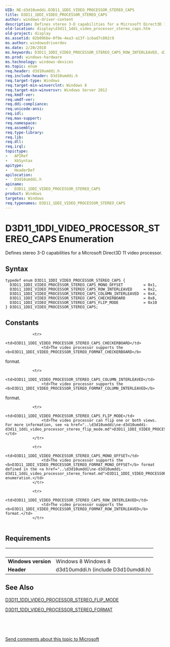 ```yaml
---
UID: NE:d3d10umddi.D3D11_1DDI_VIDEO_PROCESSOR_STEREO_CAPS
title: D3D11_1DDI_VIDEO_PROCESSOR_STEREO_CAPS
author: windows-driver-content
description: Defines stereo 3-D capabilities for a Microsoft Direct3D 11 video processor.
old-location: display\d3d11_1ddi_video_processor_stereo_caps.htm
old-project: display
ms.assetid: 02b096be-0f9e-4ea3-a13f-1c6ad7c802c9
ms.author: windowsdriverdev
ms.date: 2/20/2018
ms.keywords: D3D11_1DDI_VIDEO_PROCESSOR_STEREO_CAPS_ROW_INTERLEAVED, d3d10umddi/D3D11_1DDI_VIDEO_PROCESSOR_STEREO_CAPS_MONO_OFFSET, D3D11_1DDI_VIDEO_PROCESSOR_STEREO_CAPS enumeration [Display Devices], D3D11_1DDI_VIDEO_PROCESSOR_STEREO_CAPS_COLUMN_INTERLEAVED, d3d10umddi/D3D11_1DDI_VIDEO_PROCESSOR_STEREO_CAPS_COLUMN_INTERLEAVED, display.d3d11_1ddi_video_processor_stereo_caps, D3D11_1DDI_VIDEO_PROCESSOR_STEREO_CAPS_MONO_OFFSET, d3d10umddi/D3D11_1DDI_VIDEO_PROCESSOR_STEREO_CAPS_ROW_INTERLEAVED, d3d10umddi/D3D11_1DDI_VIDEO_PROCESSOR_STEREO_CAPS_CHECKERBOARD, d3d10umddi/D3D11_1DDI_VIDEO_PROCESSOR_STEREO_CAPS, D3D11_1DDI_VIDEO_PROCESSOR_STEREO_CAPS, D3D11_1DDI_VIDEO_PROCESSOR_STEREO_CAPS_CHECKERBOARD, D3D11_1DDI_VIDEO_PROCESSOR_STEREO_CAPS_FLIP_MODE, d3d10umddi/D3D11_1DDI_VIDEO_PROCESSOR_STEREO_CAPS_FLIP_MODE
ms.prod: windows-hardware
ms.technology: windows-devices
ms.topic: enum
req.header: d3d10umddi.h
req.include-header: D3d10umddi.h
req.target-type: Windows
req.target-min-winverclnt: Windows 8
req.target-min-winversvr: Windows Server 2012
req.kmdf-ver: 
req.umdf-ver: 
req.ddi-compliance: 
req.unicode-ansi: 
req.idl: 
req.max-support: 
req.namespace: 
req.assembly: 
req.type-library: 
req.lib: 
req.dll: 
req.irql: 
topictype:
-	APIRef
-	kbSyntax
apitype:
-	HeaderDef
apilocation:
-	D3d10umddi.h
apiname:
-	D3D11_1DDI_VIDEO_PROCESSOR_STEREO_CAPS
product: Windows
targetos: Windows
req.typenames: D3D11_1DDI_VIDEO_PROCESSOR_STEREO_CAPS
---
```


# D3D11_1DDI_VIDEO_PROCESSOR_STEREO_CAPS Enumeration
Defines stereo 3-D capabilities for a Microsoft Direct3D 11 video processor.

## Syntax
````
typedef enum D3D11_1DDI_VIDEO_PROCESSOR_STEREO_CAPS { 
  D3D11_1DDI_VIDEO_PROCESSOR_STEREO_CAPS_MONO_OFFSET         = 0x1,
  D3D11_1DDI_VIDEO_PROCESSOR_STEREO_CAPS_ROW_INTERLEAVED     = 0x2,
  D3D11_1DDI_VIDEO_PROCESSOR_STEREO_CAPS_COLUMN_INTERLEAVED  = 0x4,
  D3D11_1DDI_VIDEO_PROCESSOR_STEREO_CAPS_CHECKERBOARD        = 0x8,
  D3D11_1DDI_VIDEO_PROCESSOR_STEREO_CAPS_FLIP_MODE           = 0x10
} D3D11_1DDI_VIDEO_PROCESSOR_STEREO_CAPS;
````

## Constants

<table>
            
                <tr>
                    <td>D3D11_1DDI_VIDEO_PROCESSOR_STEREO_CAPS_CHECKERBOARD</td>
                    <td>The video processor supports the <b>D3D11_1DDI_VIDEO_PROCESSOR_STEREO_FORMAT_CHECKERBOARD</b> 
format.</td>
                </tr>
            
                <tr>
                    <td>D3D11_1DDI_VIDEO_PROCESSOR_STEREO_CAPS_COLUMN_INTERLEAVED</td>
                    <td>The video processor supports the <b>D3D11_1DDI_VIDEO_PROCESSOR_STEREO_FORMAT_COLUMN_INTERLEAVED</b> 
 format.</td>
                </tr>
            
                <tr>
                    <td>D3D11_1DDI_VIDEO_PROCESSOR_STEREO_CAPS_FLIP_MODE</td>
                    <td>The video processor can flip one or both views. For more information, see <a href="..\d3d10umddi\ne-d3d10umddi-d3d11_1ddi_video_processor_stereo_flip_mode.md">D3D11_1DDI_VIDEO_PROCESSOR_STEREO_FLIP_MODE</a>.</td>
                </tr>
            
                <tr>
                    <td>D3D11_1DDI_VIDEO_PROCESSOR_STEREO_CAPS_MONO_OFFSET</td>
                    <td>The video processor supports the <b>D3D11_1DDI_VIDEO_PROCESSOR_STEREO_FORMAT_MONO_OFFSET</b> format defined in the <a href="..\d3d10umddi\ne-d3d10umddi-d3d11_1ddi_video_processor_stereo_format.md">D3D11_1DDI_VIDEO_PROCESSOR_STEREO_FORMAT</a> enumeration.</td>
                </tr>
            
                <tr>
                    <td>D3D11_1DDI_VIDEO_PROCESSOR_STEREO_CAPS_ROW_INTERLEAVED</td>
                    <td>The video processor supports the <b>D3D11_1DDI_VIDEO_PROCESSOR_STEREO_FORMAT_ROW_INTERLEAVED</b> format.</td>
                </tr>
</table>


## Requirements
| &nbsp; | &nbsp; |
| ---- |:---- |
| **Windows version** | Windows 8 Windows 8 |
| **Header** | d3d10umddi.h (include D3d10umddi.h) |

## See Also

<a href="..\d3d10umddi\ne-d3d10umddi-d3d11_1ddi_video_processor_stereo_flip_mode.md">D3D11_1DDI_VIDEO_PROCESSOR_STEREO_FLIP_MODE</a>



<a href="..\d3d10umddi\ne-d3d10umddi-d3d11_1ddi_video_processor_stereo_format.md">D3D11_1DDI_VIDEO_PROCESSOR_STEREO_FORMAT</a>



 

 

<a href="mailto:wsddocfb@microsoft.com?subject=Documentation%20feedback [display\display]:%20D3D11_1DDI_VIDEO_PROCESSOR_STEREO_CAPS enumeration%20 RELEASE:%20(2/20/2018)&amp;body=%0A%0APRIVACY STATEMENT%0A%0AWe use your feedback to improve the documentation. We don't use your email address for any other purpose, and we'll remove your email address from our system after the issue that you're reporting is fixed. While we're working to fix this issue, we might send you an email message to ask for more info. Later, we might also send you an email message to let you know that we've addressed your feedback.%0A%0AFor more info about Microsoft's privacy policy, see http://privacy.microsoft.com/en-us/default.aspx." title="Send comments about this topic to Microsoft">Send comments about this topic to Microsoft</a>